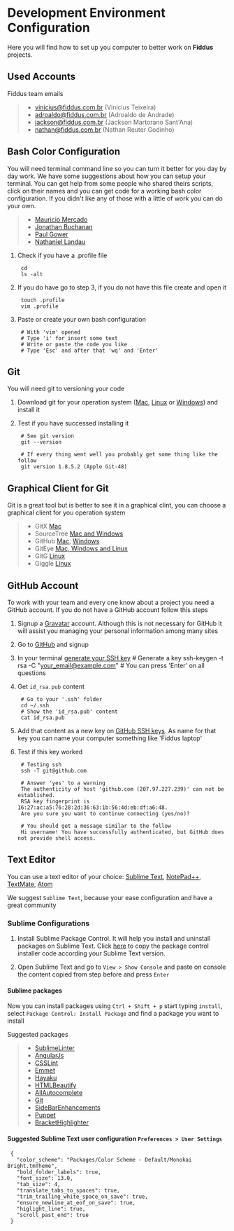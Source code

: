 # Development Environment Configuration


Here you will find how to set up you computer to better work on **Fiddus** projects.

## Used Accounts

Fiddus team emails

> - <vinicius@fiddus.com.br> (Vinicius Teixeira)
> - <adroaldo@fiddus.com.br> (Adroaldo de Andrade)
> - <jackson@fiddus.com.br> (Jackson Martorano Sant'Ana)
> - <nathan@fiddus.com.br> (Nathan Reuter Godinho)


## Bash Color Configuration

You will need terminal command line so you can turn it better for you day by day work. We have some suggestions about how you can setup your terminal. You can get help from some people who shared theirs scripts, click on their names and you can get code for a working bash color configuration. If you didn't like any of those with a little of work you can do your own.

> - [Mauricio Mercado](https://gist.github.com/maumercado/3354613)
> - [Jonathan Buchanan](https://gist.github.com/insin/1425703)
> - [Paul Gower](https://github.com/pmgower/Mac-Profile-Settings-bash/blob/master/.bash_profile)
> - [Nathaniel Landau](http://natelandau.com/my-mac-osx-bash_profile/)

1. Check if you have a .profile file

        cd
        ls -alt

2. If you do have go to step 3, if you do not have this file create and open it

        touch .profile
        vim .profile

3. Paste or create your own bash configuration

        # With 'vim' opened
        # Type 'i' for insert some text
        # Write or paste the code you like
        # Type 'Esc' and after that 'wq' and 'Enter'


## Git

You will need git to versioning your code

1. Download git for your operation system ([Mac](http://git-scm.com/download/mac), [Linux](http://git-scm.com/download/linux) or [Windows](http://git-scm.com/download/windows)) and install it

2. Test if you have successed installing it

        # See git version
        git --version

        # If every thing went well you probably get some thing like the follow
        git version 1.8.5.2 (Apple Git-48)


## Graphical Client for Git

Git is a great tool but is better to see it in a graphical clint, you can choose a graphical client for you operation system

> - GitX [Mac](http://rowanj.github.io/gitx/)
> - SourceTree [Mac and Windows](http://www.sourcetreeapp.com/)
> - GitHub [Mac](https://mac.github.com/), [Windows](https://windows.github.com/)
> - GitEye [Mac, Windows and Linux](http://www.collab.net/downloads/giteye)
> - GitG [Linux](https://wiki.gnome.org/Apps/Gitg/)
> - Giggle [Linux](https://wiki.gnome.org/Apps/giggle/)

## GitHub Account

To work with your team and every one know about a project you need a GitHub account. If you do not have a GitHub account follow this steps

1. Signup a [Gravatar](https://en.gravatar.com/) account. Although this is not necessary for GitHub it will assist you managing your personal information among many sites

2. Go to [GitHub](https://github.com/) and signup

3. In your terminal [generate your SSH key](https://help.github.com/articles/generating-ssh-keys)
        # Generate a key
        ssh-keygen -t rsa -C "your_email@example.com"
        # You can press 'Enter' on all questions

4. Get `id_rsa.pub` content

        # Go to your '.ssh' folder
        cd ~/.ssh
        # Show the 'id_rsa.pub' content
        cat id_rsa.pub

5. Add that content as a new key on [GitHub SSH keys](https://github.com/settings/ssh). As name for that key you can name your computer something like 'Fiddus laptop'

6. Test if this key worked

        # Testing ssh
        ssh -T git@github.com

        # Answer 'yes' to a warning
        The authenticity of host 'github.com (207.97.227.239)' can not be established.
        RSA key fingerprint is 16:27:ac:a5:76:28:2d:36:63:1b:56:4d:eb:df:a6:48.
        Are you sure you want to continue connecting (yes/no)?
        
        # You should get a message similar to the follow
        Hi username! You have successfully authenticated, but GitHub does not provide shell access.


## Text Editor

You can use a text editor of your choice: [Sublime Text](http://www.sublimetext.com/), [NotePad++](http://notepad-plus-plus.org/), [TextMate](http://macromates.com/), [Atom](https://atom.io/)

We suggest `Sublime Text`, because your ease configuration and have a great community

### Sublime Configurations

1. Install Sublime Package Control. It will help you install and uninstall packages on Sublime Text. Click [here](https://sublime.wbond.net/installation) to copy the package control installer code according your Sublime Text version.

2. Open Sublime Text and go to `View > Show Console` and paste on console the content copied from step before and press `Enter`

#### Sublime packages

Now you can install packages using `Ctrl + Shift + p` start typing `install`, select `Package Control: Install Package` and find a package you want to install

Suggested packages

> - [SublimeLinter](https://github.com/SublimeLinter/SublimeLinter-for-ST2)
> - [AngularJs](https://github.com/angular-ui/AngularJS-sublime-package)
> - [CSSLint](https://github.com/austinhappel/sublime-csslint)
> - [Emmet](https://github.com/sergeche/emmet-sublime)
> - [Hayaku](https://github.com/hayaku/hayaku)
> - [HTMLBeautify](https://github.com/rareyman/HTMLBeautify)
> - [AllAutocomplete](https://github.com/alienhard/SublimeAllAutocomplete)
> - [Git](https://sublime.wbond.net/packages/Git)
> - [SideBarEnhancements](https://sublime.wbond.net/packages/SideBarEnhancements)
> - [Puppet](https://sublime.wbond.net/packages/Puppet)
> - [BracketHighlighter](https://sublime.wbond.net/packages/BracketHighlighter)


#### Suggested Sublime Text user configuration `Preferences > User Settings`

     {
       "color_scheme": "Packages/Color Scheme - Default/Monokai Bright.tmTheme",
       "bold_folder_labels": true,
       "font_size": 13.0,
       "tab_size": 4,
       "translate_tabs_to_spaces": true,
       "trim_trailing_white_space_on_save": true,
       "ensure_newline_at_eof_on_save": true,
       "higlight_line": true,
       "scroll_past_end": true
     }

